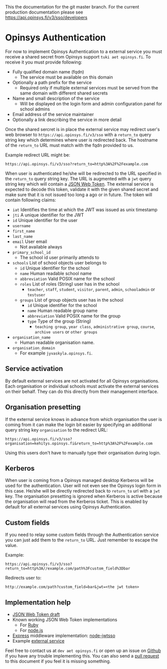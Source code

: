 <div class="master-docs">
This the documentation for the git master branch. For the current production
documentation please see
<a href="https://api.opinsys.fi/v3/sso/developers">https://api.opinsys.fi/v3/sso/developers</a>
</div>

# Opinsys Authentication

For now to implement Opinsys Authentication to a external service you must receive a
shared secret from Opinsys support `tuki aet opinsys.fi`. To receive it you
must provide following:

  - Fully qualified domain name (fqdn)
    - The service must be available on this domain
  - Optionally a path prefix for the service
    - Required only if multiple external services must be served from the same
      domain with different shared secrets
  - Name and small description of the service
    - Will be displayed on the login form and admin configuration panel for
      school admins
  - Email address of the service maintainer
  - Optionally a link describing the service in more detail


Once the shared sercret is in place the external service may redirect
user's web browser to `https://api.opinsys.fi/v3/sso` with a `return_to`
query string key which determines where user is redirected back. The hostname
of the `return_to` URL must match with the fqdn provided to us.

Example redirect URL might be:

    https://api.opinsys.fi/v3/sso?return_to=http%3A%2F%2Fexample.com

When user is authenticated he/she will be redirected to the URL specified in
the `return_to` query string key. The URL is augmented with a `jwt` query string
key which will contain a [JSON Web Token][jwt]. The external service is
expected to decode this token, validate it with the given shared secret and
make sure that it is not issued too long a ago or in future. The token will
contain following claims:

  - `iat` Identifies the time at which the JWT was issued as unix timestamp
  - `jti` A unique identifier for the JWT
  - `id` Unique identifier for the user
  - `username`
  - `first_name`
  - `last_name`
  - `email` User email
    - Not available always
  - `primary_school_id`
    - The school id user primarily attends to
  - `schools` List of school objects user belongs to
    - `id` Unique identifier for the school
    - `name` Human readable school name
    - `abbreviation` Valid POSIX name for the school
    - `roles` List of roles (String) user has in the school
      - `teacher`, `staff`, `student`, `visitor`, `parent`, `admin`, `schooladmin` or `testuser`
    - `groups` List of group objects user has in the school
      - `id` Unique identifier for the school
      - `name` Human readable group name
      - `abbreviation` Valid POSIX name for the group
      - `type` Type of the group (String)
          - `teaching group`, `year class`, `administrative group`, `course`, `archive users` or `other groups`
  - `organisation_name`
    - Human readable organisation name.
  - `organisation_domain`
    - For example `jyvaskyla.opinsys.fi`.

## Service activation

By default external services are not activated for all Opinsys organisations.
Each organisation or individual schools must activate the external services on
their behalf. They can do this directly from their management interface.

## Organisation presetting

If the external service knows in advance from which organisation the user
is coming from it can make the login bit easier by specifying an additional
query string key `organisation` to the redirect URL:

    https://api.opinsys.fi/v3/sso?organisation=kehitys.opinsys.fi&return_to=http%3A%2F%2Fexample.com

Using this users don't have to manually type their organisation during login.

## Kerberos

When user is coming from a Opinsys managed desktop Kerberos will be used for
the authentication. User will not even see the Opinsys login form in this case.
He/she will be directly redirected back to `return_to` url with a `jwt` key.
The organisation presetting is ignored when Kerberos is active because the
organisation will read from the Kerberos ticket. This is enabled by default for
all external services using Opinsys Authentication.

## Custom fields

If you need to relay some custom fields through the Authentication service you
can just add them to the `return_to` URL. Just remember to escape the value.


Example:

    https://api.opinsys.fi/v3/sso?return_to=http%3A//example.com/path%3Fcustom_field%3Dbar

Redirects user to:

    http://example.com/path?custom_field=bar&jwt=<the jwt token>


## Implementation help

  - [JSON Web Token draft][jwt]
  - Known working JSON Web Token implementations
    - For [Ruby](https://github.com/progrium/ruby-jwt)
    - For [node.js](https://npmjs.org/package/jwt-simple)
  - [Express][] middleware implementation: [node-jwtsso][]
  - Example [external service](https://github.com/opinsys/node-jwtsso/blob/master/example/app.js)

Feel free to contact us at `dev aet opinsys.fi` or open up an issue on
[Github][issue] if you have any trouble implementing this. You can also send a
[pull request][pr] to this document if you feel it is missing something.

[jwt]: http://tools.ietf.org/html/draft-jones-json-web-token

[node-jwtsso]: https://github.com/opinsys/node-jwtsso
[Express]: http://expressjs.com/
[issue]: https://github.com/opinsys/puavo-users/issues
[pr]: https://github.com/opinsys/puavo-users/blob/master/rest/doc/SSO_DEVELOPERS.md

